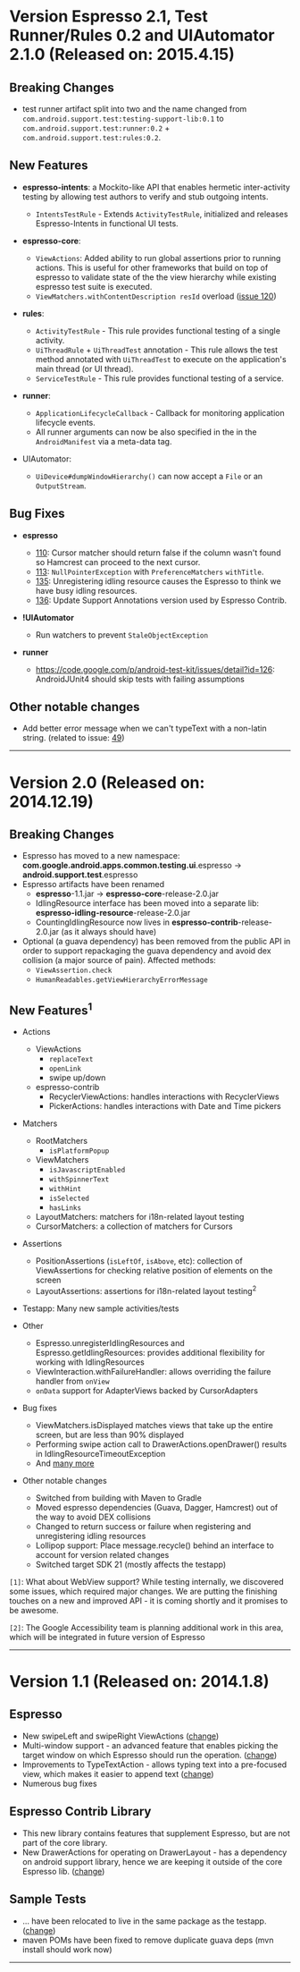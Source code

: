 # Version Espresso 2.1, Test Runner/Rules 0.2 and UIAutomator 2.1.0 (Released on: 2015.4.15) #
## Breaking Changes ##
  * test runner artifact split into two and the name changed from `com.android.support.test:testing-support-lib:0.1` to `com.android.support.test:runner:0.2` + `com.android.support.test:rules:0.2`.

## New Features ##
  * **espresso-intents**: a Mockito-like API that enables hermetic inter-activity testing by allowing test authors to verify and stub outgoing intents.
    * `IntentsTestRule` -  Extends `ActivityTestRule`,  initialized and releases Espresso-Intents in functional UI tests.

  * **espresso-core**:
    * `ViewActions`: Added ability to run global assertions prior to running actions. This is useful for other frameworks that build on top of espresso to validate state of the the view hierarchy while existing espresso test suite is executed.
    * `ViewMatchers.withContentDescription resId` overload ([issue 120](https://code.google.com/p/android-test-kit/issues/detail?id=120))

  * **rules**:
    * `ActivityTestRule` - This rule provides functional testing of a single activity.
    * `UiThreadRule` + `UiThreadTest` annotation - This rule allows the test method annotated with `UiThreadTest` to execute on the application's main thread (or UI thread).
    * `ServiceTestRule` - This rule provides functional testing of a service.

  * **runner**:
    * `ApplicationLifecycleCallback` - Callback for monitoring application lifecycle events.
    * All runner arguments can now be also specified in the in the `AndroidManifest` via a meta-data tag.

  * UIAutomator:
    * `UiDevice#dumpWindowHierarchy()` can now accept a `File` or an `OutputStream`.

## Bug Fixes ##
  * **espresso**
    * [110](https://code.google.com/p/android-test-kit/issues/detail?id=110): Cursor matcher should return false if the column wasn't found so Hamcrest can proceed to the next cursor.
    * [113](https://code.google.com/p/android-test-kit/issues/detail?id=113): `NullPointerException` with `PreferenceMatchers` `withTitle`.
    * [135](https://code.google.com/p/android-test-kit/issues/detail?id=135): Unregistering idling resource causes the Espresso to think we have busy idling resources.
    * [136](https://code.google.com/p/android-test-kit/issues/detail?id=136): Update Support Annotations version used by Espresso Contrib.

  * **!UIAutomator**
    * Run watchers to prevent `StaleObjectException`

  * **runner**
    * https://code.google.com/p/android-test-kit/issues/detail?id=126: AndroidJUnit4 should skip tests with failing assumptions

## Other notable changes ##
  * Add better error message when we can't typeText with a non-latin string. (related to issue: [49](https://code.google.com/p/android-test-kit/issues/detail?id=49))


---


# Version 2.0 (Released on: 2014.12.19) #

## Breaking Changes ##

  * Espresso has moved to a new namespace: **com.google.android.apps.common.testing.ui**.espresso -> **android.support.test**.espresso
  * Espresso artifacts have been renamed
    * **espresso**-1.1.jar -> **espresso-core**-release-2.0.jar
    * IdlingResource interface has been moved into a separate lib: **espresso-idling-resource**-release-2.0.jar
    * CountingIdlingResource now lives in **espresso-contrib**-release-2.0.jar (as it always should have)
  * Optional (a guava dependency) has been removed from the public API in order to support repackaging the guava dependency and avoid dex collision (a major source of pain). Affected methods:
    * `ViewAssertion.check`
    * `HumanReadables.getViewHierarchyErrorMessage`


## New Features<sup>1</sup> ##

  * Actions
    * ViewActions
      * `replaceText`
      * `openLink`
      * swipe up/down
    * espresso-contrib
      * RecyclerViewActions: handles interactions with RecyclerViews
      * PickerActions: handles interactions with Date and Time pickers

  * Matchers
    * RootMatchers
      * `isPlatformPopup`
    * ViewMatchers
      * `isJavascriptEnabled`
      * `withSpinnerText`
      * `withHint`
      * `isSelected`
      * `hasLinks`
    * LayoutMatchers: matchers for i18n-related layout testing
    * CursorMatchers: a collection of matchers for Cursors

  * Assertions
    * PositionAssertions (`isLeftOf`, `isAbove`, etc): collection of ViewAssertions for checking relative position of elements on the screen
    * LayoutAssertions: assertions for i18n-related layout testing<sup>2</sup>

  * Testapp: Many new sample activities/tests

  * Other
    * Espresso.unregisterIdlingResources and Espresso.getIdlingResources: provides additional flexibility for working with IdlingResources
    * ViewInteraction.withFailureHandler: allows overriding the failure handler from `onView`
    * `onData` support for AdapterViews backed by CursorAdapters


  * Bug fixes
    * ViewMatchers.isDisplayed matches views that take up the entire screen, but are less than 90% displayed
    * Performing swipe action call to DrawerActions.openDrawer() results in IdlingResourceTimeoutException
    * And [many more](https://code.google.com/p/android-test-kit/issues/list?can=1&q=status%3AFixed)


  * Other notable changes
    * Switched from building with Maven to Gradle
    * Moved espresso dependencies (Guava, Dagger, Hamcrest) out of the way to avoid DEX collisions
    * Changed to return success or failure when registering and unregistering idling resources
    * Lollipop support: Place message.recycle() behind an interface to account for version related changes
    * Switched target SDK 21 (mostly affects the testapp)


`[1]`: What about WebView support? While testing internally, we discovered some issues, which required major changes. We are putting the finishing touches on a new and improved API - it is coming shortly and it promises to be awesome.

`[2]`: The Google Accessibility team is planning additional work in this area, which will be integrated in future version of Espresso


---


# Version 1.1 (Released on: 2014.1.8) #

## Espresso ##
  * New swipeLeft and swipeRight ViewActions ([change](https://code.google.com/p/android-test-kit/source/detail?r=c4e4da01ca8d0fab31129c87f525f6e9ba1ecc02))
  * Multi-window support - an advanced feature that enables picking the target window on which Espresso should run the operation. ([change](https://code.google.com/p/android-test-kit/source/detail?r=1e5ee056231f7feb8e2a9704872a4520197f9ba2))
  * Improvements to TypeTextAction - allows typing text into a pre-focused view, which makes it easier to append text ([change](https://code.google.com/p/android-test-kit/source/detail?r=390ecfe1e41ab9b1a5bada2e6893d665c8d2d7d8))
  * Numerous bug fixes

## Espresso Contrib Library ##
  * This new library contains features that supplement Espresso, but are not part of the core library.
  * New DrawerActions for operating on DrawerLayout - has a dependency on android support library, hence we are keeping it outside of the core Espresso lib. ([change](https://code.google.com/p/android-test-kit/source/detail?r=cf47b3d1c9bcd7e0f1af1f748f2c4c52cfe7e5cd))

## Sample Tests ##
  * ... have been relocated to live in the same package as the testapp. ([change](https://code.google.com/p/android-test-kit/source/detail?r=353c1c8f67cfdf27e2b8dad1a83fdca1e07b0113))
  * maven POMs have been fixed to remove duplicate guava deps (mvn install should work now)

---

